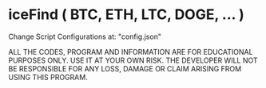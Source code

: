 # iceFind ( BTC, ETH, LTC, DOGE, ... )

Change Script Configurations at: "config.json"


ALL THE CODES, PROGRAM AND INFORMATION ARE FOR EDUCATIONAL PURPOSES ONLY. USE IT AT YOUR OWN RISK. THE DEVELOPER WILL NOT BE RESPONSIBLE FOR ANY LOSS, DAMAGE OR CLAIM ARISING FROM USING THIS PROGRAM.
